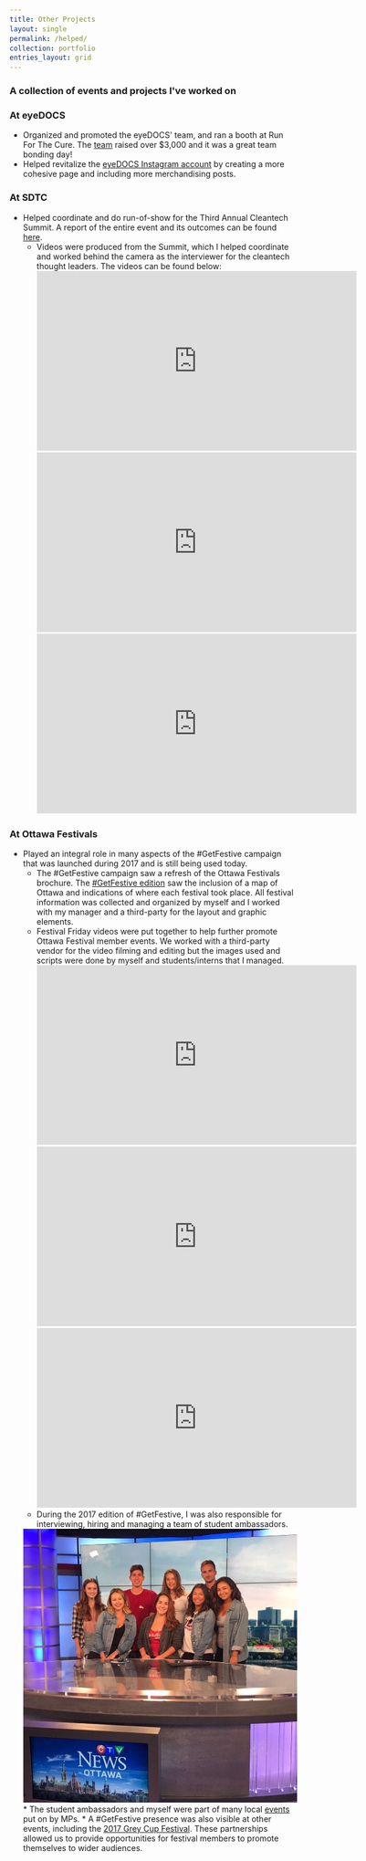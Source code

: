 ```yaml
---
title: Other Projects
layout: single
permalink: /helped/
collection: portfolio
entries_layout: grid
---
```


### A collection of events and projects I've worked on

### At eyeDOCS

- Organized and promoted the eyeDOCS' team, and ran a booth at Run For The Cure. The <a href="https://www.facebook.com/EyeDocsOttawa/photos/a.529457210432768/2764564676921999/?type=3&theater">team</a> raised over $3,000 and it was a great team bonding day!
- Helped revitalize the <a href="https://www.instagram.com/eyedocsottawa/">eyeDOCS Instagram account</a> by creating a more cohesive page and including more merchandising posts. 

### At SDTC

- Helped coordinate and do run-of-show for the Third Annual Cleantech Summit. A report of the entire event and its outcomes can be found <a href="https://sdtc.ca/wp-content/uploads/2020/01/2018SDTCCleantechLeadershipSummitReport_July17-1.pdf">here</a>.
	* Videos were produced from the Summit, which I helped coordinate and worked behind the camera as the interviewer for the cleantech thought leaders. The videos can be found below: 
		<iframe width="560" height="315" src="https://www.youtube.com/embed/Fu6GZfonBI8" frameborder="0" allow="accelerometer; autoplay; encrypted-media; gyroscope; picture-in-picture" allowfullscreen></iframe>
		<iframe width="560" height="315" src="https://www.youtube.com/embed/rzxYfjy9tTM" frameborder="0" allow="accelerometer; autoplay; encrypted-media; gyroscope; picture-in-picture" allowfullscreen></iframe>
		<iframe width="560" height="315" src="https://www.youtube.com/embed/UqgV1IylSuI" frameborder="0" allow="accelerometer; autoplay; encrypted-media; gyroscope; picture-in-picture" allowfullscreen></iframe>

### At Ottawa Festivals
- Played an integral role in many aspects of the #GetFestive campaign that was launched during 2017 and is still being used today.
	* The #GetFestive campaign saw a refresh of the Ottawa Festivals brochure. The <a href="/assets/portfolio/getfestive-brochure.pdf">#GetFestive edition</a> saw the inclusion of a map of Ottawa and indications of where each festival took place. All festival information was collected and organized by myself and I worked with my manager and a third-party for the layout and graphic elements.
	* Festival Friday videos were put together to help further promote Ottawa Festival member events. We worked with a third-party vendor for the video filming and editing but the images used and scripts were done by myself and students/interns that I managed.
		 <iframe width="560" height="315" src="https://www.youtube.com/embed/ZU0tHGOW8yk" frameborder="0" allow="accelerometer; autoplay; encrypted-media; gyroscope; picture-in-picture" allowfullscreen></iframe>
		 <iframe width="560" height="315" src="https://www.youtube.com/embed/97x4nVWr6Ek" frameborder="0" allow="accelerometer; autoplay; encrypted-media; gyroscope; picture-in-picture" allowfullscreen></iframe>
		 <iframe width="560" height="315" src="https://www.youtube.com/embed/M713VVcLPns" frameborder="0" allow="accelerometer; autoplay; encrypted-media; gyroscope; picture-in-picture" allowfullscreen></iframe>
	* During the 2017 edition of #GetFestive, I was also responsible for interviewing, hiring and managing a team of student ambassadors.
	<img src="/assets/images/ofn-team.jpg" alt="the team of student ambassadors during #GetFestive 2017">
	* The student ambassadors and myself were part of many local <a href="https://www.instagram.com/p/BW3DHTUjKx0/">events</a> put on by MPs.
	* A #GetFestive presence was also visible at other events, including the <a href="https://www.instagram.com/p/Bb4mEC-nCx9/">2017 Grey Cup Festival</a>. These partnerships allowed us to provide opportunities for festival members to promote themselves to wider audiences.
	